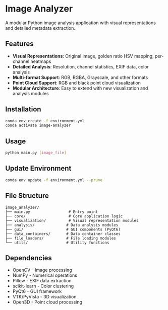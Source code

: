 # Image Analyzer

A modular Python image analysis application with visual representations and detailed metadata extraction.

## Features

- **Visual Representations**: Original image, golden ratio HSV mapping, per-channel heatmaps
- **Detailed Analysis**: Resolution, channel statistics, EXIF data, color analysis
- **Multi-format Support**: RGB, RGBA, Grayscale, and other formats
- **Point Cloud Support**: RGB and black point cloud visualization
- **Modular Architecture**: Easy to extend with new visualization and analysis modules

## Installation

```bash
conda env create -f environment.yml
conda activate image-analyzer
```

## Usage

```bash
python main.py [image_file]
```

## Update Environment

```bash
conda env update -f environment.yml --prune
```

## File Structure

```
image_analyzer/
├── main.py                 # Entry point
├── core/                   # Core application logic
├── visualization/          # Visual representation modules
├── analysis/              # Data analysis modules
├── gui/                   # GUI components (PyQt6)
├── data_containers/       # Data container classes
├── file_loaders/          # File loading modules
└── utils/                 # Utility functions
```

## Dependencies

- OpenCV - Image processing
- NumPy - Numerical operations
- Pillow - EXIF data extraction
- scikit-learn - Color clustering
- PyQt6 - GUI framework
- VTK/PyVista - 3D visualization
- Open3D - Point cloud processing